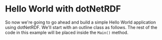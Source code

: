 # Hello World with dotNetRDF

So now we're going to go ahead and build a simple Hello World application using dotNetRDF. We'll start with an outline class as follows. The rest of the code in this example will be placed inside the `Main()` method.